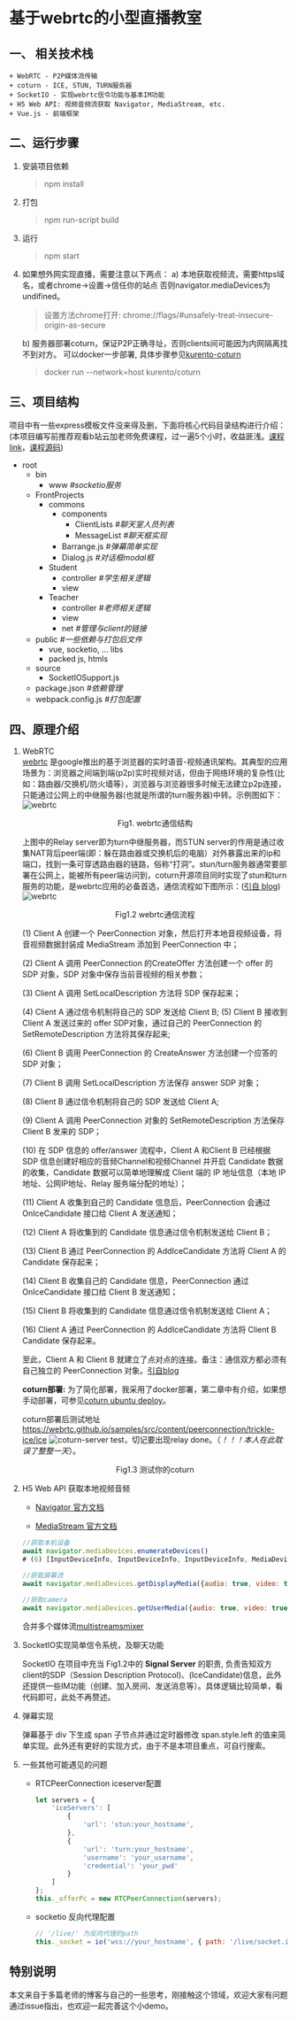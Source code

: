 # 基于webrtc的小型直播教室

## 一、 相关技术栈
    + WebRTC - P2P媒体流传输
    + coturn - ICE, STUN, TURN服务器
    + SocketIO - 实现webrtc信令功能与基本IM功能
    + H5 Web API: 视频音频流获取 Navigator, MediaStream, etc.
    + Vue.js - 前端框架


## 二、运行步骤
1. 安装项目依赖
 
    > npm install 

2. 打包
    > npm run-script build

3. 运行
    > npm start

4. 如果想外网实现直播，需要注意以下两点：
   a) 本地获取视频流，需要https域名，或者chrome->设置->信任你的站点 否则navigator.mediaDevices为undifined。
   > 设置方法chrome打开: chrome://flags/#unsafely-treat-insecure-origin-as-secure

   b) 服务器部署coturn，保证P2P正确寻址，否则clients间可能因为内网隔离找不到对方。 可以docker一步部署, 具体步骤参见[kurento-coturn](https://github.com/konoui/kurento-coturn-docker/tree/master/coturn)
   > docker run --network=host kurento/coturn   

## 三、项目结构
 项目中有一些express模板文件没来得及删，下面将核心代码目录结构进行介绍：(本项目编写前推荐观看b站云加老师免费课程，过一遍5个小时，收益匪浅。[课程link](https://www.bilibili.com/video/av77467480)，[课程源码](https://github.com/plter/HTML5MediaCourse2019))

 - root
   - bin
     - www *#socketio服务*
   - FrontProjects
     - commons
       - components
         - ClientLists *#聊天室人员列表*
         - MessageList *#聊天框实现*
       - Barrange.js *#弹幕简单实现*
       - Dialog.js *#对话框modal框*
     - Student
       - controller *#学生相关逻辑*
       - view
     - Teacher
       - controller *#老师相关逻辑*
       - view
       - net *#管理与client的链接*
   - public *#一些依赖与打包后文件*
     - vue, socketio, ... libs
     - packed js, htmls
   - source 
     - SocketIOSupport.js
   - package.json *#依赖管理*
   - webpack.config.js *#打包配置*

## 四、原理介绍
1. WebRTC   
   [webrtc](https://developer.mozilla.org/zh-CN/docs/Web/API/WebRTC_API/WebRTC_Basics) 是google推出的基于浏览器的实时语音-视频通讯架构。其典型的应用场景为：浏览器之间端到端(p2p)实时视频对话，但由于网络环境的复杂性(比如：路由器/交换机/防火墙等），浏览器与浏览器很多时候无法建立p2p连接，只能通过公网上的中继服务器(也就是所谓的turn服务器)中转。示例图如下：
    ![webrtc](img/webrtc.png "webrtc")
    <center>Fig1. webrtc通信结构</center>

    上图中的Relay server即为turn中继服务器，而STUN server的作用是通过收集NAT背后peer端(即：躲在路由器或交换机后的电脑）对外暴露出来的ip和端口，找到一条可穿透路由器的链路，俗称“打洞”。stun/turn服务器通常要部署在公网上，能被所有peer端访问到，coturn开源项目同时实现了stun和turn服务的功能，是webrtc应用的必备首选，通信流程如下图所示：([引自 blog](https://blog.csdn.net/zhuiyuanqingya/article/details/81712851))
    ![webrtc](img/webrtc-seq.png "webrtc")
    <center>Fig1.2 webrtc通信流程</center>

    (1) Client A 创建一个 PeerConnection 对象，然后打开本地音视频设备，将音视频数据封装成 MediaStream 添加到 PeerConnection 中；

    (2) Client A 调用 PeerConnection 的CreateOffer 方法创建一个 offer 的 SDP 对象，SDP 对象中保存当前音视频的相关参数；

    (3) Client A 调用 SetLocalDescription 方法将 SDP 保存起来；
    
    (4) Client A 通过信令机制将自己的 SDP 发送给 Client B;
    (5) Client B 接收到 Client A 发送过来的 offer SDP对象，通过自己的 PeerConnection 的 SetRemoteDescription 方法将其保存起来;

    (6) Client B 调用 PeerConnection 的 CreateAnswer 方法创建一个应答的 SDP 对象；

    (7) Client B 调用 SetLocalDescription 方法保存 answer SDP 对象；

    (8) Client B 通过信令机制将自己的 SDP 发送给 Client A;

    (9) Client A 调用 PeerConnection 对象的 SetRemoteDescription 方法保存 Client B 发来的 SDP；

    (10) 在 SDP 信息的 offer/answer 流程中，Client A 和Client B 已经根据 SDP 信息创建好相应的音频Channel和视频Channel 并开启 Candidate 数据的收集，Candidate 数据可以简单地理解成 Client 端的 IP 地址信息（本地 IP 地址、公网IP地址、Relay 服务端分配的地址）；

    (11) Client A 收集到自己的 Candidate 信息后，PeerConnection 会通过 OnIceCandidate 接口给 Client A 发送通知；

    (12) Client A 将收集到的 Candidate 信息通过信令机制发送给 Client B；

    (13) Client B 通过 PeerConnection 的 AddIceCandidate 方法将 Client A 的 Candidate 保存起来；

    (14) Client B 收集自己的 Candidate 信息，PeerConnection 通过 OnIceCandidate 接口给 Client B 发送通知；

    (15) Client B 将收集到的 Candidate 信息通过信令机制发送给 Client A；

    (16) Client A 通过 PeerConnection 的 AddIceCandidate 方法将 Client B Candidate 保存起来。

    至此，Client A 和 Client B 就建立了点对点的连接。备注：通信双方都必须有自己独立的 PeerConnection 对象。[引自blog](https://blog.csdn.net/zhuiyuanqingya/article/details/81712851)

    **coturn部署:** 为了简化部署，我采用了docker部署，第二章中有介绍，如果想手动部署，可参见[coturn ubuntu deploy](https://cloud.tencent.com/developer/article/1460709)。

    coturn部署后测试地址 https://webrtc.github.io/samples/src/content/peerconnection/trickle-ice/ice
    ![coturn-server test](img/coturn-test.png)，切记要出现relay done。（*！！！本人在此耽误了整整一天*）。
    <center> Fig1.3 测试你的coturn</center>

2. H5 Web API 获取本地视频音频
   + [Navigator 官方文档](https://developer.mozilla.org/zh-CN/docs/Web/API/Navigator)
  
   + [MediaStream 官方文档](https://developer.mozilla.org/zh-CN/docs/Web/API/MediaStream)

    ```js
    //获取本机设备
    await navigator.mediaDevices.enumerateDevices()
    # (6) [InputDeviceInfo, InputDeviceInfo, InputDeviceInfo, MediaDeviceInfo, MediaDeviceInfo, MediaDeviceInfo]

    //获取屏幕流
    await navigator.mediaDevices.getDisplayMedia({audio: true, video: true});

    //获取camera
    await navigator.mediaDevices.getUserMedia({audio: true, video: true})
    ```

    合并多个媒体流[multistreamsmixer](https://github.com/muaz-khan/MultiStreamsMixer)
   
3. SocketIO实现简单信令系统，及聊天功能
   
   SocketIO 在项目中充当 Fig1.2中的 **Signal Server** 的职责, 负责告知双方client的SDP（Session Description Protocol)、(IceCandidate)信息，此外还提供一些IM功能（创建、加入房间、发送消息等）。具体逻辑比较简单，看代码即可，此处不再赘述。

4. 弹幕实现
   
   弹幕基于 div 下生成 span 子节点并通过定时器修改 span.style.left 的值来简单实现。此外还有更好的实现方式，由于不是本项目重点，可自行搜索。
   
5. 一些其他可能遇见的问题

    + RTCPeerConnection iceserver配置
        ```js
        let servers = {
            'iceServers': [
                {
                    'url': 'stun:your_hostname',
                },
                {
                    'url': 'turn:your_hostname',
                    'username': 'your_username',
                    'credential': 'your_pwd'
                }
            ]
        };
        this._offerPc = new RTCPeerConnection(servers);

        ```
    + socketio 反向代理配置
        ```js
        // '/live/' 为反向代理的path
        this._socket = io('wss://your_hostname', { path: '/live/socket.io'})
        ```
## 特别说明

 本文来自于多篇老师的博客与自己的一些思考，刚接触这个领域，欢迎大家有问题通过issue指出，也欢迎一起完善这个小demo。